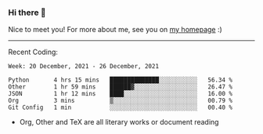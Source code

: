 ### Hi there 👋

Nice to meet you! For more about me, see you on [my homepage](https://jiayipan.me) :)

---

Recent Coding:
<!--START_SECTION:waka-->
```text
Week: 20 December, 2021 - 26 December, 2021

Python       4 hrs 15 mins   ██████████████░░░░░░░░░░░   56.34 % 
Other        1 hr 59 mins    ██████▓░░░░░░░░░░░░░░░░░░   26.47 % 
JSON         1 hr 12 mins    ████░░░░░░░░░░░░░░░░░░░░░   16.00 % 
Org          3 mins          ▒░░░░░░░░░░░░░░░░░░░░░░░░   00.79 % 
Git Config   1 min           ░░░░░░░░░░░░░░░░░░░░░░░░░   00.40 % 
```
<!--END_SECTION:waka-->
- Org, Other and TeX are all literary works or document reading
